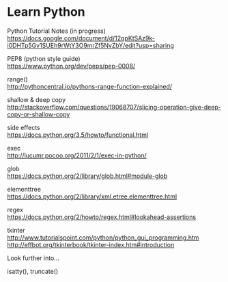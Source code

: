 # Learn Python      

Python Tutorial Notes (in progress)      
https://docs.google.com/document/d/12qpKtSAz9k-i0DHTp5Gv1SUEh9rWtY3O9mrZf5NvZbY/edit?usp=sharing

PEP8 (python style guide)          
https://www.python.org/dev/peps/pep-0008/

range()   
http://pythoncentral.io/pythons-range-function-explained/

shallow & deep copy   
http://stackoverflow.com/questions/19068707/slicing-operation-give-deep-copy-or-shallow-copy

side effects    
https://docs.python.org/3.5/howto/functional.html

exec    
http://lucumr.pocoo.org/2011/2/1/exec-in-python/      

glob  
https://docs.python.org/2/library/glob.html#module-glob   

elementtree   
https://docs.python.org/2/library/xml.etree.elementtree.html  

regex   
https://docs.python.org/2/howto/regex.html#lookahead-assertions   

tkinter   
http://www.tutorialspoint.com/python/python_gui_programming.htm   
http://effbot.org/tkinterbook/tkinter-index.htm#introduction    



Look further into...       

isatty(), truncate()    




